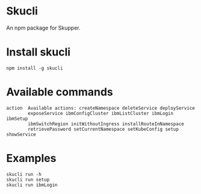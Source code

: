 # Skucli 

An npm package for Skupper.  

# Install skucli
```
npm install -g skucli
```

# Available commands
```
action  Available actions: createNamespace deleteService deployService
        exposeService ibmConfigCluster ibmListCluster ibmLogin ibmSetup
        ibmSwitchRegion initWithoutIngress installRouteInNamespace
        retrievePassword setCurrentNamespace setKubeConfig setup showService
```  

# Examples
```
skucli run -h
skucli run setup
skucli run ibmLogin   
```
